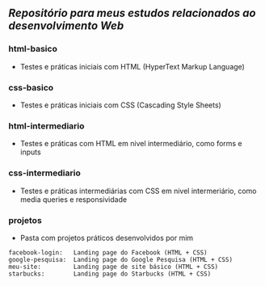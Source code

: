 ## *Repositório para meus estudos relacionados ao desenvolvimento Web*

### html-basico
- Testes e práticas iniciais com HTML (HyperText Markup Language)

### css-basico
- Testes e práticas iniciais com CSS (Cascading Style Sheets)

### html-intermediario
- Testes e práticas com HTML em nivel intermediário, como forms e inputs

### css-intermediario
- Testes e práticas intermediárias com CSS em nivel intermeriário, como media queries e responsividade

### projetos
- Pasta com projetos práticos desenvolvidos por mim
```
facebook-login:   Landing page do Facebook (HTML + CSS)
google-pesquisa:  Landing page do Google Pesquisa (HTML + CSS)
meu-site:         Landing page de site básico (HTML + CSS)
starbucks:        Landing page do Starbucks (HTML + CSS)
```